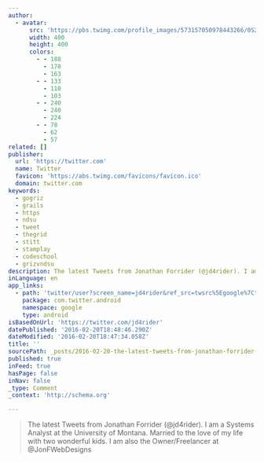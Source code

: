 ```yaml
---
author:
  - avatar:
      src: 'https://pbs.twimg.com/profile_images/573157050978443266/0S2mOc5m_400x400.jpeg'
      width: 400
      height: 400
      colors:
        - - 188
          - 178
          - 163
        - - 133
          - 110
          - 103
        - - 240
          - 240
          - 224
        - - 78
          - 62
          - 57
related: []
publisher:
  url: 'https://twitter.com'
  name: Twitter
  favicon: 'https://abs.twimg.com/favicons/favicon.ico'
  domain: twitter.com
keywords:
  - gogriz
  - grails
  - https
  - ndsu
  - tweet
  - thegrid
  - stitt
  - stamplay
  - codeschool
  - grizvndsu
description: The latest Tweets from Jonathan Forrider (@jd4rider). I am a Systems Analyst at the University of Montana. Married to the love of my life with two wonderful kids. I am also the Owner/Freelancer at @JonFWebDesigns
inLanguage: en
app_links:
  - path: 'twitter/user?screen_name=jd4rider&ref_src=twsrc%5Egoogle%7Ctwcamp%5Eandroidseo%7Ctwgr%5Eprofile'
    package: com.twitter.android
    namespace: google
    type: android
isBasedOnUrl: 'https://twitter.com/jd4rider'
datePublished: '2016-02-20T18:48:46.290Z'
dateModified: '2016-02-20T18:47:34.058Z'
title: ''
sourcePath: _posts/2016-02-20-the-latest-tweets-from-jonathan-forrider-jd4rider-i-am-a.md
published: true
inFeed: true
hasPage: false
inNav: false
_type: Comment
_context: 'http://schema.org'

---
```

> The latest Tweets from Jonathan Forrider &lpar;&commat;jd4rider&rpar;&period; I am a Systems Analyst at the University of Montana&period; Married to the love of my life with two wonderful kids&period; I am also the Owner&sol;Freelancer at &commat;JonFWebDesigns